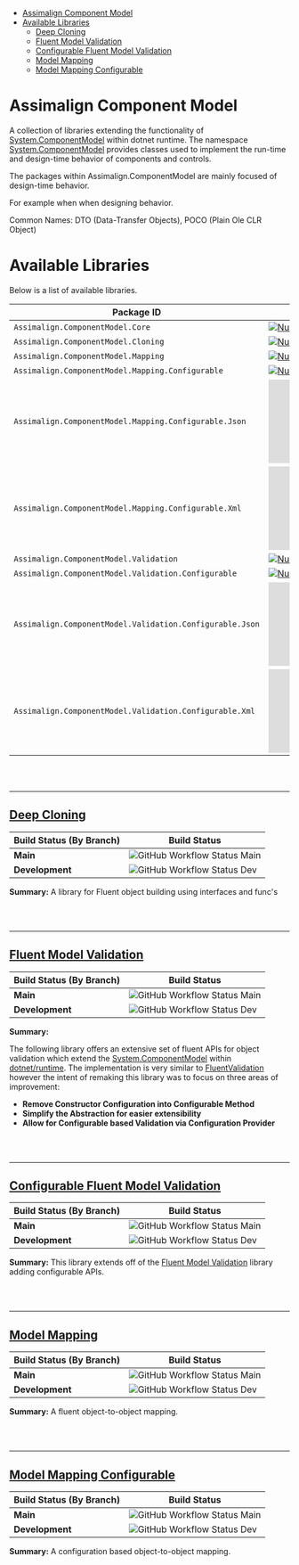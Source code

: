 
- [Assimalign Component Model](#assimalign-component-model)
- [Available Libraries](#available-libraries)
  - [Deep Cloning](#deep-cloning)
  - [Fluent Model Validation](#fluent-model-validation)
  - [Configurable Fluent Model Validation](#configurable-fluent-model-validation)
  - [Model Mapping](#model-mapping)
  - [Model Mapping Configurable](#model-mapping-configurable)



# Assimalign Component Model
A collection of libraries extending the functionality of [System.ComponentModel](https://github.com/dotnet/runtime) within dotnet runtime. The namespace [System.ComponentModel](https://github.com/dotnet/runtime) provides classes used to implement the run-time and design-time behavior of components and controls. 

The packages within Assimalign.ComponentModel are mainly focused of design-time behavior.

For example when when designing behavior.

Common Names: DTO (Data-Transfer Objects), POCO (Plain Ole CLR Object)


# Available Libraries
Below is a list of available libraries.


|  Package ID                                             |  Latest Version  | Downloads | 
| ------------------------------------------------------- | ---------------- | --------- |
| `Assimalign.ComponentModel.Core`                        | [![NuGet](https://img.shields.io/nuget/v/Assimalign.ComponentModel.Core)](https://nuget.org/packages/Assimalign.ComponentModel.Core) | [![Nuget](https://img.shields.io/nuget/dt/Assimalign.ComponentModel.Core)](https://nuget.org/packages/Assimalign.ComponentModel.Core) |
| `Assimalign.ComponentModel.Cloning`                     | [![NuGet](https://img.shields.io/nuget/v/Assimalign.ComponentModel.Cloning)](https://nuget.org/packages/Assimalign.ComponentModel.Cloning) | [![Nuget](https://img.shields.io/nuget/dt/Assimalign.ComponentModel.Cloning)](https://nuget.org/packages/Assimalign.ComponentModel.Cloning) |
| `Assimalign.ComponentModel.Mapping`                     | [![NuGet](https://img.shields.io/nuget/v/Assimalign.ComponentModel.Mapping)](https://nuget.org/packages/Assimalign.ComponentModel.Mapping) | [![Nuget](https://img.shields.io/nuget/dt/Assimalign.ComponentModel.Mapping)](https://nuget.org/packages/Assimalign.ComponentModel.Mapping) |
| `Assimalign.ComponentModel.Mapping.Configurable`        | [![NuGet](https://img.shields.io/nuget/v/Assimalign.ComponentModel.Mapping.Configurable)](https://nuget.org/packages/Assimalign.ComponentModel.Mapping.Configurable) | [![Nuget](https://img.shields.io/nuget/dt/Assimalign.ComponentModel.Mapping.Configurable)](https://nuget.org/packages/Assimalign.ComponentModel.Mapping.Configurable) |
| `Assimalign.ComponentModel.Mapping.Configurable.Json`   | [![NuGet](https://img.shields.io/nuget/v/Assimalign.ComponentModel.Mapping.Configurable.Json)](https://nuget.org/packages/Assimalign.ComponentModel.Mapping.Configurable.Json) | [![Nuget](https://img.shields.io/nuget/dt/Assimalign.ComponentModel.Mapping.Configurable.Json)](https://nuget.org/packages/Assimalign.ComponentModel.Mapping.Configurable.Json) |
| `Assimalign.ComponentModel.Mapping.Configurable.Xml`    | [![NuGet](https://img.shields.io/nuget/v/Assimalign.ComponentModel.Mapping.Configurable.Xml)](https://nuget.org/packages/Assimalign.ComponentModel.Mapping.Configurable.Xml) | [![Nuget](https://img.shields.io/nuget/dt/Assimalign.ComponentModel.Mapping.Configurable.Xml)](https://nuget.org/packages/Assimalign.ComponentModel.Mapping.Configurable.Xml) |
| `Assimalign.ComponentModel.Validation`                  | [![NuGet](https://img.shields.io/nuget/v/Assimalign.ComponentModel.Validation)](https://nuget.org/packages/Assimalign.ComponentModel.Validation) | [![Nuget](https://img.shields.io/nuget/dt/Assimalign.ComponentModel.Validation)](https://nuget.org/packages/Assimalign.ComponentModel.Validation) |
| `Assimalign.ComponentModel.Validation.Configurable`     | [![NuGet](https://img.shields.io/nuget/v/Assimalign.ComponentModel.Validation.Configurable)](https://nuget.org/packages/Assimalign.ComponentModel.Validation.Configurable) | [![Nuget](https://img.shields.io/nuget/dt/Assimalign.ComponentModel.Validation.Configurable)](https://nuget.org/packages/Assimalign.ComponentModel.Validation.Configurable) |
| `Assimalign.ComponentModel.Validation.Configurable.Json`| [![NuGet](https://img.shields.io/nuget/v/Assimalign.ComponentModel.Validation.Configurable.Json)](https://nuget.org/packages/Assimalign.ComponentModel.Validation.Configurable.Json) | [![Nuget](https://img.shields.io/nuget/dt/Assimalign.ComponentModel.Validation.Configurable.Json)](https://nuget.org/packages/Assimalign.ComponentModel.Validation.Configurable.Json) |
| `Assimalign.ComponentModel.Validation.Configurable.Xml` | [![NuGet](https://img.shields.io/nuget/v/Assimalign.ComponentModel.Validation.Configurable.Xml)](https://nuget.org/packages/Assimalign.ComponentModel.Validation.Configurable.Xml) | [![Nuget](https://img.shields.io/nuget/dt/Assimalign.ComponentModel.Validation.Configurable.Xml)](https://nuget.org/packages/Assimalign.ComponentModel.Validation.Configurable.Xml) |

<br/>
<br/>

---


## [Deep Cloning](./docs/cloning/overview.md)

|Build Status (By Branch) | Build Status |
|-------------------------|--------------|
|**Main**                 |![GitHub Workflow Status Main](https://img.shields.io/github/workflow/status/Assimalign-LLC/asal-component-model/assimalign.componentmodel.cloning.build.ci/main) |
|**Development**          |![GitHub Workflow Status Dev](https://img.shields.io/github/workflow/status/Assimalign-LLC/asal-component-model/assimalign.componentmodel.cloning.build.ci/development) |


**Summary:**
A library for Fluent object building using interfaces and func's

<br/>
<br/>

---


## [Fluent Model Validation](./docs/validation/overview.md)
|Build Status (By Branch) | Build Status |
|-------------------------|--------------|
|**Main**                 |![GitHub Workflow Status Main](https://img.shields.io/github/workflow/status/Assimalign-LLC/asal-component-model/assimalign.componentmodel.validation.build.ci/main) |
|**Development**          |![GitHub Workflow Status Dev](https://img.shields.io/github/workflow/status/Assimalign-LLC/asal-component-model/assimalign.componentmodel.validation.build.ci/development) |


**Summary:**

The following library offers an extensive set of fluent APIs for object validation which extend the [System.ComponentModel](https://github.com/dotnet/runtime/tree/main/src/libraries/System.ComponentModel) within [dotnet/runtime](https://github.com/dotnet/runtime). The implementation is very similar to [FluentValidation](https://github.com/FluentValidation) however the intent of remaking this library was to focus on three areas of improvement: 
- **Remove Constructor Configuration into Configurable Method**
- **Simplify the Abstraction for easier extensibility**
- **Allow for Configurable based Validation via Configuration Provider**


<br/>
<br/>

---

## [Configurable Fluent Model Validation](./docs/validation/configurable/overview.md)
|Build Status (By Branch) | Build Status |
|-------------------------|--------------|
|**Main**                 |![GitHub Workflow Status Main](https://img.shields.io/github/workflow/status/Assimalign-LLC/asal-component-model/assimalign.componentmodel.validation.configurable.build.ci/main) |
|**Development**          |![GitHub Workflow Status Dev](https://img.shields.io/github/workflow/status/Assimalign-LLC/asal-component-model/assimalign.componentmodel.validation.configurable.build.ci/development)|


**Summary:**
This library extends off of the [Fluent Model Validation](#fluent-model-validation) library adding configurable APIs.

<br/>
<br/>

---


## [Model Mapping](./docs/mapping/overview.md)
|Build Status (By Branch) | Build Status |
|-------------------------|--------------|
|**Main**                 |![GitHub Workflow Status Main](https://img.shields.io/github/workflow/status/Assimalign-LLC/asal-component-model/assimalign.componentmodel.mapping.build.ci/main) |
|**Development**          |![GitHub Workflow Status Dev](https://img.shields.io/github/workflow/status/Assimalign-LLC/asal-component-model/assimalign.componentmodel.mapping.build.ci/development)|


**Summary:**
A fluent object-to-object mapping.

<br/>
<br/>

---


##  [Model Mapping Configurable](./docs/mapping/configurable/overview.md)
|Build Status (By Branch) |Build Status|
|-------|------------|
|**Main**|![GitHub Workflow Status Main](https://img.shields.io/github/workflow/status/Assimalign-LLC/asal-component-model/assimalign.componentmodel.mapping.configurable.build.ci/main) |
|**Development**|![GitHub Workflow Status Dev](https://img.shields.io/github/workflow/status/Assimalign-LLC/asal-component-model/assimalign.componentmodel.mapping.configurable.build.ci/development)|


**Summary:**
A configuration based object-to-object mapping.